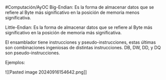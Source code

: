 #Computación/AyOC 
Big-Endian: Es la forma de almacenar datos que se refiere al Byte más significativo en la posición de memoria menos significativa.

Little-Endian: Es la forma de almacenar datos que se refiere al Byte más significativo en la posición de memoria más significativa.

El ensamblador tiene instrucciones y pseudo-instrucciones, estas últimas son combinaciones ingeniosas de distintas instrucciones. DB, DW, DD, y DQ son pseudo-instrucciones.

Ejemplos:

![[Pasted image 20240916154642.png]]


